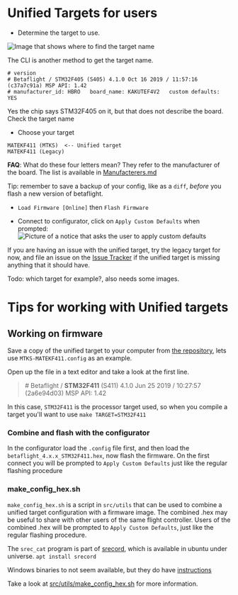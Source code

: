# Unified Targets for users
* Determine the target to use. 

![Image that shows where to find the target name](https://raw.githubusercontent.com/wiki/betaflight/betaflight/images/betaflight/identify_target.png)

The CLI is another method to get the target name.
```
# version
# Betaflight / STM32F405 (S405) 4.1.0 Oct 16 2019 / 11:57:16 (c37a7c91a) MSP API: 1.42
# manufacturer_id: HBRO   board_name: KAKUTEF4V2   custom defaults: YES
```

Yes the chip says STM32F405 on it, but that does not describe the board. Check the target name


* Choose your target
```
MATEKF411 (MTKS)  <-- Unified target
MATEKF411 (Legacy)
```
**FAQ**: What do these four letters mean? They refer to the manufacturer of the board. The list is available in  [Manufacterers.md](https://github.com/betaflight/unified-targets/blob/master/Manufacturers.md)

Tip: remember to save a backup of your config, like as a `diff`, *before* you flash a new version of betaflight.

* `Load Firmware [Online]` then `Flash Firmware`

* Connect to configurator, click on `Apply Custom Defaults` when prompted:
![Picture of a notice that asks the user to apply custom defaults](https://raw.githubusercontent.com/wiki/betaflight/betaflight/images/betaflight/apply_custom_defaults_prompt.png)

If you are having an issue with the unified target, try the legacy target for now, and file an issue on the [Issue Tracker](https://github.com/betaflight/betaflight/issues) if the unified target is missing anything that it should have. 

Todo: which target for example?, also needs some images.

# Tips for working with Unified targets
## Working on firmware
Save a copy of the unified target to your computer from [the repository](https://github.com/betaflight/unified-targets/tree/master/configs/default), lets use `MTKS-MATEKF411.config` as an example.

Open up the file in a text editor and take a look at the first line.

> \# Betaflight / **STM32F411** (S411) 4.1.0 Jun 25 2019 / 10:27:57 (2a6e94d03) MSP API: 1.42

In this case, `STM32F411` is the processor target used, so when you compile a target you'll want to use `make TARGET=STM32F411`

### Combine and flash with the configurator
In the configurator load the `.config` file first, and then load the `betaflight_4.x.x_STM32F411.hex`, now flash the firmware. On the first connect you will be prompted to `Apply Custom Defaults` just like the regular flashing procedure

### make_config_hex.sh

`make_config_hex.sh` is a script in `src/utils` that can be used to combine a unified target configuration with a firmware image. The combined .hex may be useful to share with other users of the same flight controller. Users of the combined .hex will be prompted to `Apply Custom Defaults`, just like the regular flashing procedure.

The `srec_cat` program is part of [srecord](http://srecord.sourceforge.net/), which is available in ubuntu under universe. `apt install srecord`

Windows binaries to not seem available, but they do have [instructions](http://srecord.sourceforge.net/windows.html)

Take a look at [src/utils/make_config_hex.sh](https://github.com/betaflight/betaflight/blob/master/src/utils/make_config_hex.sh) for more information.
